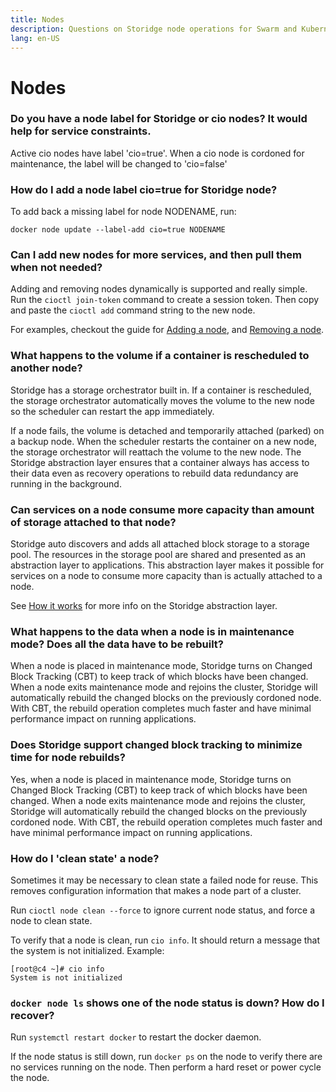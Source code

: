 ```yaml
---
title: Nodes
description: Questions on Storidge node operations for Swarm and Kubernetes
lang: en-US
---
```


# Nodes

### Do you have a node label for Storidge or cio nodes? It would help for service constraints.

Active cio nodes have label 'cio=true'. When a cio node is cordoned for maintenance, the label will be changed to 'cio=false'

### How do I add a node label cio=true for Storidge node?

To add back a missing label for node NODENAME, run:

```
docker node update --label-add cio=true NODENAME
```

### Can I add new nodes for more services, and then pull them when not needed?

Adding and removing nodes dynamically is supported and really simple. Run the `cioctl join-token` command to create a session token. Then copy and paste the `cioctl add` command string to the new node.

For examples, checkout the guide for [Adding a node](https://guide.storidge.com/getting_started/add_node.html), and [Removing a node](https://guide.storidge.com/getting_started/remove_node.html).

### What happens to the volume if a container is rescheduled to another node?

Storidge has a storage orchestrator built in. If a container is rescheduled, the storage orchestrator automatically moves the volume to the new node so the scheduler can restart the app immediately.

If a node fails, the volume is detached and temporarily attached (parked) on a backup node. When the scheduler restarts the container on a new node, the storage orchestrator will reattach the volume to the new node. The Storidge abstraction layer ensures that a container always has access to their data even as recovery operations to rebuild data redundancy are running in the background.

### Can services on a node consume more capacity than amount of storage attached to that node?

Storidge auto discovers and adds all attached block storage to a storage pool. The resources in the storage pool are shared and presented as an abstraction layer to applications. This abstraction layer makes it possible for services on a node to consume more capacity than is actually attached to a node.

See [How it works](https://docs.storidge.com/introduction/how_it_works.html) for more info on the Storidge abstraction layer.

### What happens to the data when a node is in maintenance mode? Does all the data have to be rebuilt?

When a node is placed in maintenance mode, Storidge turns on Changed Block Tracking (CBT) to keep track of which blocks have been changed. When a node exits maintenance mode and rejoins the cluster, Storidge will automatically rebuild the changed blocks on the previously cordoned node. With CBT, the rebuild operation completes much faster and have minimal performance impact on running applications.

### Does Storidge support changed block tracking to minimize time for node rebuilds?

Yes, when a node is placed in maintenance mode, Storidge turns on Changed Block Tracking (CBT) to keep track of which blocks have been changed. When a node exits maintenance mode and rejoins the cluster, Storidge will automatically rebuild the changed blocks on the previously cordoned node. With CBT, the rebuild operation completes much faster and have minimal performance impact on running applications.

### How do I 'clean state' a node?

Sometimes it may be necessary to clean state a failed node for reuse. This removes configuration information that makes a node part of a cluster.

Run `cioctl node clean --force` to ignore current node status, and force a node to clean state.

To verify that a node is clean, run `cio info`. It should return a message that the system is not initialized. Example:

```
[root@c4 ~]# cio info
System is not initialized
```

### `docker node ls` shows one of the node status is down? How do I recover?

Run `systemctl restart docker` to restart the docker daemon.

If the node status is still down, run `docker ps` on the node to verify there are no services running on the node. Then perform a hard reset or power cycle the node.
